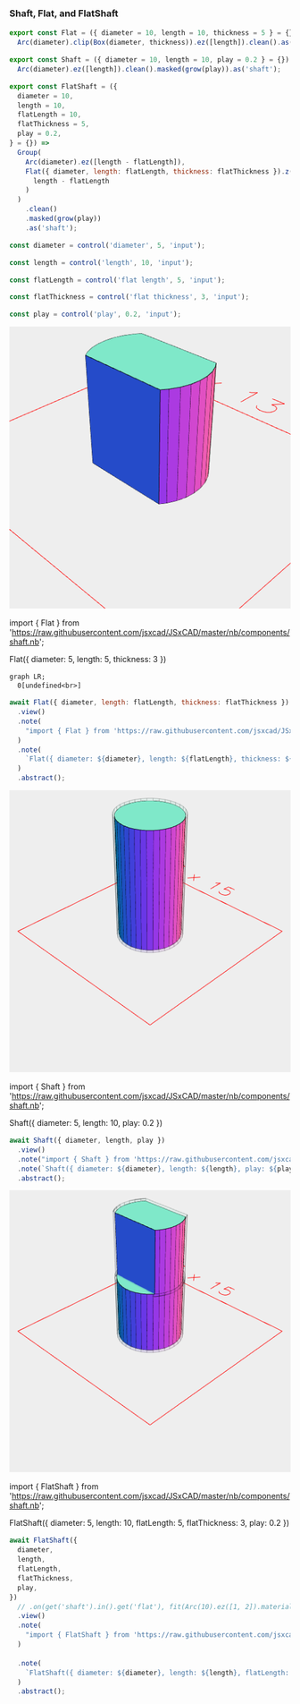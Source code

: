 ### Shaft, Flat, and FlatShaft

```JavaScript
export const Flat = ({ diameter = 10, length = 10, thickness = 5 } = {}) =>
  Arc(diameter).clip(Box(diameter, thickness)).ez([length]).clean().as('flat');
```

```JavaScript
export const Shaft = ({ diameter = 10, length = 10, play = 0.2 } = {}) =>
  Arc(diameter).ez([length]).clean().masked(grow(play)).as('shaft');
```

```JavaScript
export const FlatShaft = ({
  diameter = 10,
  length = 10,
  flatLength = 10,
  flatThickness = 5,
  play = 0.2,
} = {}) =>
  Group(
    Arc(diameter).ez([length - flatLength]),
    Flat({ diameter, length: flatLength, thickness: flatThickness }).z(
      length - flatLength
    )
  )
    .clean()
    .masked(grow(play))
    .as('shaft');
```

```JavaScript
const diameter = control('diameter', 5, 'input');
```

```JavaScript
const length = control('length', 10, 'input');
```

```JavaScript
const flatLength = control('flat length', 5, 'input');
```

```JavaScript
const flatThickness = control('flat thickness', 3, 'input');
```

```JavaScript
const play = control('play', 0.2, 'input');
```

![Image](shaft.md.$2.png)

import { Flat } from 'https://raw.githubusercontent.com/jsxcad/JSxCAD/master/nb/components/shaft.nb';

Flat({ diameter: 5, length: 5, thickness: 3 })

```mermaid
graph LR;
  0[undefined<br>]
```

```JavaScript
await Flat({ diameter, length: flatLength, thickness: flatThickness })
  .view()
  .note(
    "import { Flat } from 'https://raw.githubusercontent.com/jsxcad/JSxCAD/master/nb/components/shaft.nb';"
  )
  .note(
    `Flat({ diameter: ${diameter}, length: ${flatLength}, thickness: ${flatThickness} })`
  )
  .abstract();
```

![Image](shaft.md.$3.png)

import { Shaft } from 'https://raw.githubusercontent.com/jsxcad/JSxCAD/master/nb/components/shaft.nb';

Shaft({ diameter: 5, length: 10, play: 0.2 })

```JavaScript
await Shaft({ diameter, length, play })
  .view()
  .note("import { Shaft } from 'https://raw.githubusercontent.com/jsxcad/JSxCAD/master/nb/components/shaft.nb';")
  .note(`Shaft({ diameter: ${diameter}, length: ${length}, play: ${play} })`)
  .abstract();
```

![Image](shaft.md.$4.png)

import { FlatShaft } from 'https://raw.githubusercontent.com/jsxcad/JSxCAD/master/nb/components/shaft.nb';

FlatShaft({ diameter: 5, length: 10, flatLength: 5, flatThickness: 3, play: 0.2 })

```JavaScript
await FlatShaft({
  diameter,
  length,
  flatLength,
  flatThickness,
  play,
})
  // .on(get('shaft').in().get('flat'), fit(Arc(10).ez([1, 2]).material('acrylic')))
  .view()
  .note(
    "import { FlatShaft } from 'https://raw.githubusercontent.com/jsxcad/JSxCAD/master/nb/components/shaft.nb';"
  )

  .note(
    `FlatShaft({ diameter: ${diameter}, length: ${length}, flatLength: ${flatLength}, flatThickness: ${flatThickness}, play: ${play} })`
  )
  .abstract();
```
